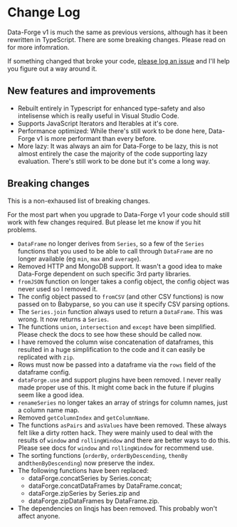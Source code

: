 # Change Log

Data-Forge v1 is much the same as previous versions, although has it been rewritten in TypeScript. There are some breaking changes. Please read on for more infomration.

If something changed that broke your code, [please log an issue](https://github.com/data-forge/data-forge-ts/issues/new) and I'll help you figure out a way around it.

## New features and improvements

- Rebuilt entirely in Typescript for enhanced type-safety and also intelisense which is really useful in Visual Studio Code.
- Supports JavaScript Iterators and Iterables at it's core.
- Performance optimized: While there's still work to be done here, Data-Forge v1 is more performant than every before.
- More lazy: It was always an aim for Data-Forge to be lazy, this is not almost entirely the case the majority of the code supporting lazy evaluation. There's still work to be done but it's come a long way.

## Breaking changes

This is a non-exhaused list of breaking changes.

For the most part when you upgrade to Data-Forge v1 your code should still work with few changes required. But please let me know if you hit problems.

- `DataFrame` no longer derives from `Series`, so a few of the `Series` functions that you used to be able to call through `DataFrame` are no longer available (eg `min`, `max` and `average`).
- Removed HTTP and MongoDB support. It wasn't a good idea to make Data-Forge dependent on such specific 3rd party libraries.
- `fromJSON` function on longer takes a config object, the config object was never used so I removed it.
- The config object passed to `fromCSV` (and other CSV functions) is now passed on to Babyparse, so you can use it specify CSV parsing options.
- The `Series.join` function always used to return a `DataFrame`. This was wrong. It now returns a `Series`.
- The functions `union`, `intersection` and `except` have been simplified. Please check the docs to see how these should be called now.
- I have removed the column wise concatenation of dataframes, this resulted in a huge simplification to the code and it can easily be replicated with `zip`.
- Rows must now be passed into a dataframe via the `rows` field of the dataframe config.
- `dataForge.use` and support plugins have been removed. I never really made proper use of this. It might come back in the future if plugins seem like a good idea.
- `renameSeries` no longer takes an array of strings for column names, just a column name map.
- Removed `getColumnIndex` and `getColumnName`.
- The functions `asPairs` and `asValues` have been removed. These always felt like a dirty rotten hack. They were mainly used to deal with the results of `window` and `rollingWindow` and there are better ways to do this. Please see docs for `window` and `rollingWindow` for recommend use.
- The sorting functions (`orderBy`, `orderByDescending`, `thenBy` and`thenByDescending`) now preserve the index.
- The following functions have been replaced:
    - dataForge.concatSeries by Series.concat;
    - dataForge.concatDataFrames by DataFrame.concat;
    - dataForge.zipSeries by Series.zip and
    - dataForge.zipDataFrames by DataFrame.zip.
- The dependencies on linqjs has been removed. This probably won't affect anyone.
